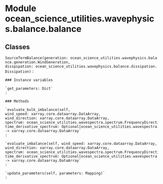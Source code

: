 Module ocean_science_utilities.wavephysics.balance.balance
==========================================================

Classes
-------

`SourceTermBalance(generation: ocean_science_utilities.wavephysics.balance.generation.WindGeneration, disspipation: ocean_science_utilities.wavephysics.balance.dissipation.Dissipation)`
:

    ### Instance variables

    `get_parameters: Dict`
    :

    ### Methods

    `evaluate_bulk_imbalance(self, wind_speed: xarray.core.dataarray.DataArray, wind_direction: xarray.core.dataarray.DataArray, spectrum: ocean_science_utilities.wavespectra.spectrum.FrequencyDirectionSpectrum, time_derivative_spectrum: Optional[ocean_science_utilities.wavespectra.spectrum.FrequencyDirectionSpectrum] = None) ‑> xarray.core.dataarray.DataArray`
    :

    `evaluate_imbalance(self, wind_speed: xarray.core.dataarray.DataArray, wind_direction: xarray.core.dataarray.DataArray, spectrum: ocean_science_utilities.wavespectra.spectrum.FrequencyDirectionSpectrum, time_derivative_spectrum: Optional[ocean_science_utilities.wavespectra.spectrum.FrequencyDirectionSpectrum] = None) ‑> xarray.core.dataarray.DataArray`
    :

    `update_parameters(self, parameters: Mapping)`
    :
